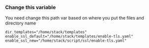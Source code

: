 ### Change this variable

You need change this path var based on where you put the files and directory name
```
dir_templates="/home/stack/templates"
enable_ssl_default="/home/stack/templates/enable-tls.yaml"
enable_ssl_new="/home/stack/script/ssl/enable-tls.yaml"
```
